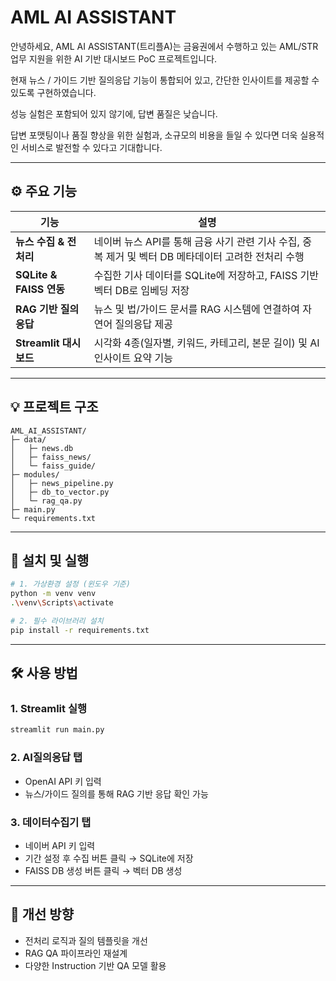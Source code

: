 # AML AI ASSISTANT

안녕하세요, AML AI ASSISTANT(트리플A)는 금융권에서 수행하고 있는 AML/STR 업무 지원을 위한 AI 기반 대시보드 PoC 프로젝트입니다.

현재 뉴스 / 가이드 기반 질의응답 기능이 통합되어 있고, 간단한 인사이트를 제공할 수 있도록 구현하였습니다.

성능 실험은 포함되어 있지 않기에, 답변 품질은 낮습니다.

답변 포맷팅이나 품질 향상을 위한 실험과, 소규모의 비용을 들일 수 있다면 더욱 실용적인 서비스로 발전할 수 있다고 기대합니다.

---

## ⚙️ 주요 기능

| 기능 | 설명 |
|------|------|
| **뉴스 수집 & 전처리** | 네이버 뉴스 API를 통해 금융 사기 관련 기사 수집, 중복 제거 및 벡터 DB 메타데이터 고려한 전처리 수행 |
| **SQLite & FAISS 연동** | 수집한 기사 데이터를 SQLite에 저장하고, FAISS 기반 벡터 DB로 임베딩 저장 |
| **RAG 기반 질의응답** | 뉴스 및 법/가이드 문서를 RAG 시스템에 연결하여 자연어 질의응답 제공 |
| **Streamlit 대시보드** | 시각화 4종(일자별, 키워드, 카테고리, 본문 길이) 및 AI 인사이트 요약 기능 |

---

## 💡 프로젝트 구조

```
AML_AI_ASSISTANT/
├─ data/
│   ├─ news.db
│   ├─ faiss_news/
│   └─ faiss_guide/
├─ modules/
│   ├─ news_pipeline.py
│   ├─ db_to_vector.py
│   └─ rag_qa.py
├─ main.py
└─ requirements.txt
```

---

## 🚀 설치 및 실행

```bash
# 1. 가상환경 설정 (윈도우 기준)
python -m venv venv
.\venv\Scripts\activate

# 2. 필수 라이브러리 설치
pip install -r requirements.txt
```

---

## 🛠️ 사용 방법

### 1. Streamlit 실행
```bash
streamlit run main.py
```

### 2. AI질의응답 탭
- OpenAI API 키 입력
- 뉴스/가이드 질의를 통해 RAG 기반 응답 확인 가능

### 3. 데이터수집기 탭
- 네이버 API 키 입력
- 기간 설정 후 수집 버튼 클릭 → SQLite에 저장
- FAISS DB 생성 버튼 클릭 → 벡터 DB 생성

---

## 🎯 개선 방향
- 전처리 로직과 질의 템플릿을 개선
- RAG QA 파이프라인 재설계
- 다양한 Instruction 기반 QA 모델 활용
  
